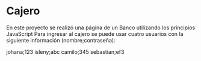 # Cajero

En este proyecto se realizó una página de un Banco utilizando los principios JavaScript Para ingresar al cajero se puede usar cuatro usuarios con la siguiente información (nombre;contraseña):

johana;123
isleny;abc
camilo;345
sebastian;ef3

